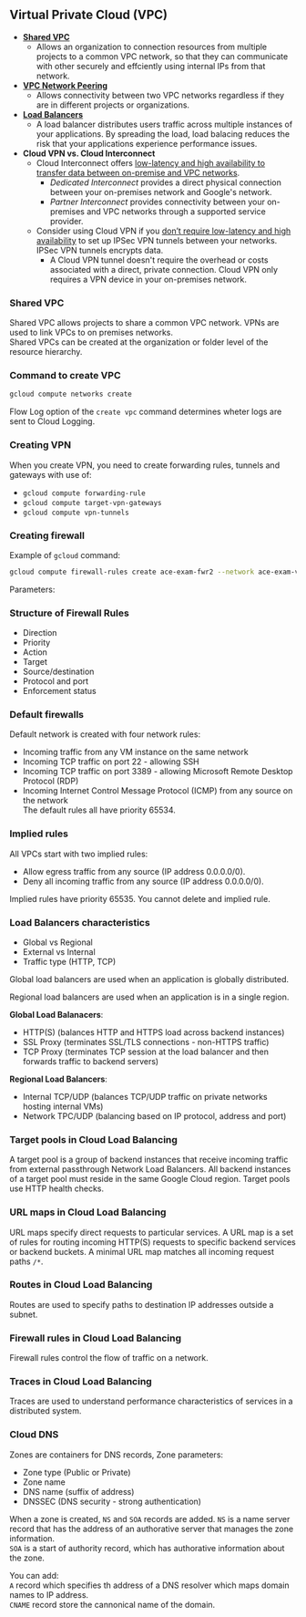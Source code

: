 ## Virtual Private Cloud (VPC)  
- [**Shared VPC**](https://cloud.google.com/vpc/docs/shared-vpc)
    - Allows an organization to connection resources from multiple projects to a common VPC network, so that they can communicate with other securely and effciently using internal IPs from that network.
- **[VPC Network Peering](https://cloud.google.com/vpc/docs/vpc-peering)**
    - Allows connectivity between two VPC networks regardless if they are in different projects or organizations.
- **[Load Balancers](https://cloud.google.com/load-balancing/docs/choosing-load-balancer)**
    - A load balancer distributes users traffic across multiple instances of your applications. By spreading the load, load balacing reduces the risk that your applications experience performance issues.
- **Cloud VPN vs. Cloud Interconnect**
    - Cloud Interconnect offers [low-latency and high availability to transfer data between on-premise and VPC networks](https://cloud.google.com/network-connectivity/docs/interconnect/concepts/overview).
        - *Dedicated Interconnect* provides a direct physical connection between your on-premises network and Google's network.
        - *Partner Interconnect* provides connectivity between your on-premises and VPC networks through a supported service provider.
    - Consider using Cloud VPN if you [don’t require low-latency and high availability](https://cloud.google.com/network-connectivity/docs/interconnect/concepts/overview#cloud-vpn-considerations) to set up IPSec VPN tunnels between your networks. IPSec VPN tunnels encrypts data.
        - A Cloud VPN tunnel doesn't require the overhead or costs associated with a direct, private connection. Cloud VPN only requires a VPN device in your on-premises network.

### Shared VPC
Shared VPC allows projects to share a common VPC network. VPNs are used to link VPCs to on premises networks.   
Shared VPCs can be created at the organization or folder level of the resource hierarchy.  


### Command to create VPC  

```bash
gcloud compute networks create
```

Flow Log option of the `create vpc` command determines wheter logs are sent to Cloud Logging.


### Creating VPN  
When you create VPN, you need to create forwarding rules, tunnels and gateways with use of:
- `gcloud compute forwarding-rule`    
- `gcloud compute target-vpn-gateways`  
- `gcloud compute vpn-tunnels`  


### Creating firewall  
Example of `gcloud` command:  
```bash
gcloud compute firewall-rules create ace-exam-fwr2 --network ace-exam-vpc1 --allow tcp:20000-25000
```
Parameters:  

### Structure of Firewall Rules  
- Direction
- Priority
- Action
- Target
- Source/destination
- Protocol and port
- Enforcement status


### Default firewalls  
Default network is created with four network rules:  
- Incoming traffic from any VM instance on the same network
- Incoming TCP traffic on port 22 - allowing SSH
- Incoming TCP traffic on port 3389 - allowing Microsoft Remote Desktop Protocol (RDP)
- Incoming Internet Control Message Protocol (ICMP) from any source on the network  
The default rules all have priority 65534.  



### Implied rules  
All VPCs start with two implied rules:  
- Allow egress traffic from any source (IP address 0.0.0.0/0).  
- Deny all incoming traffic from any source (IP address 0.0.0.0/0).

Implied rules have priority 65535. You cannot delete and implied rule.  

### Load Balancers characteristics  
- Global vs Regional  
- External vs Internal  
- Traffic type (HTTP, TCP)  

Global load balancers are used when an application is globally distributed.  

Regional load balancers are used when an application is in a single region.  

**Global Load Balanacers**:  
- HTTP(S) (balances HTTP and HTTPS load across backend instances)
- SSL Proxy  (terminates SSL/TLS connections - non-HTTPS traffic)
- TCP Proxy (terminates TCP session at the load balancer and then forwards traffic to backend servers)

**Regional Load Balancers**:  
- Internal TCP/UDP (balances TCP/UDP traffic on private networks hosting internal VMs)
- Network TPC/UDP (balancing based on IP protocol, address and port)

### Target pools in Cloud Load Balancing
A target pool is a group of backend instances that receive incoming traffic from external passthrough Network Load Balancers. All backend instances of a target pool must reside in the same Google Cloud region. Target pools use HTTP health checks.

### URL maps in Cloud Load Balancing
URL maps specify direct requests to particular services. A URL map is a set of rules for routing incoming HTTP(S) requests to specific backend services or backend buckets. A minimal URL map matches all incoming request paths `/*`.

### Routes in Cloud Load Balancing
Routes are used to specify paths to destination IP addresses outside a subnet.

### Firewall rules in Cloud Load Balancing
Firewall rules control the flow of traffic on a network.  

### Traces in Cloud Load Balancing  
Traces are used to understand performance characteristics of services in a distributed system.  

### Cloud DNS  
Zones are containers for DNS records, Zone parameters:  
- Zone type (Public or Private)
- Zone name 
- DNS name (suffix of address)
- DNSSEC (DNS security - strong authentication)

When a zone is created, `NS` and `SOA` records are added.
`NS` is a name server record that has the address of an authorative server that manages the zone information.  
`SOA` is a start of authority record, which has authorative information about the zone.  

You can add:  
`A` record which specifies th address of a DNS resolver which maps domain names to IP address.      
`CNAME` record store the cannonical name of the domain.  


